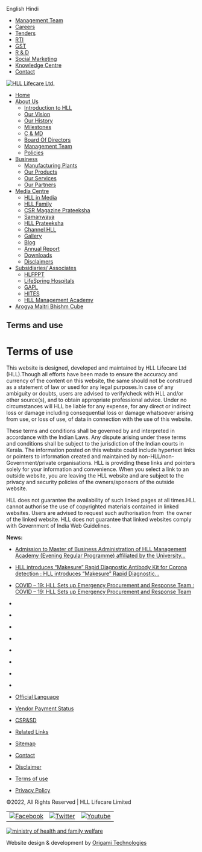 English Hindi

* [Management Team](http://www.lifecarehll.com/page/render/reference/Management_Team)
* [Careers](http://www.lifecarehll.com/career)
* [Tenders](http://www.lifecarehll.com/tender)
* [RTI](http://www.lifecarehll.com/page/render/reference/Rti_Downloads_)
* [GST](http://www.lifecarehll.com/page/render/reference/Gst)
* [R & D](http://www.lifecarehll.com/page/render/reference/R__D)
* [Social Marketing](http://www.lifecarehll.com/page/render/reference/Social_Marketing)
* [Knowledge Centre](http://knowledgeathll.lifecarehll.com/)
* [Contact](http://www.lifecarehll.com/default/contact/index)

[![HLL Lifecare Ltd.](http://www.lifecarehll.com/static/images/9b142b91db2669365f61fb2eeb758a3a.png)](http://www.lifecarehll.com/)

* [Home](http://www.lifecarehll.com/)
* [About Us](http://www.lifecarehll.com/page/render/reference/Introduction_To_Hll)
    * [Introduction to HLL](http://www.lifecarehll.com/page/render/reference/Introduction_To_Hll)
    * [Our Vision](http://www.lifecarehll.com/page/render/reference/Our_Vision)
    * [Our History](http://www.lifecarehll.com/page/render/reference/Our_Histroy)
    * [Milestones](http://www.lifecarehll.com/page/render/reference/_Milestones)
    * [C & MD](http://www.lifecarehll.com/page/render/reference/_Chairman__Managing_Director)
    * [Board Of Directors](http://www.lifecarehll.com/page/render/reference/Board_Of__Directors)
    * [Management Team](http://www.lifecarehll.com/page/render/reference/Management_Team)
    * [Policies](http://www.lifecarehll.com/page/render/reference/Safety_Health_And_Environment_Policy)
* [Business](http://www.lifecarehll.com/page/render/reference/Manufacturing_Plants)
    * [Manufacturing Plants](http://www.lifecarehll.com/page/render/reference/Peroorkada_Facility_Thiruvananthapuram_Pft)
    * [Our Products](http://www.lifecarehll.com/page/render/reference/Products_Landing)
    * [Our Services](http://www.lifecarehll.com/page/render/reference/Services)
    * [Our Partners](http://www.lifecarehll.com/page/render/reference/Our_Partners)
* [Media Centre](http://www.lifecarehll.com/media)
    * [HLL in Media](http://www.lifecarehll.com/media/report)
    * [HLL Family](http://www.lifecarehll.com/page/render/reference/Hll_Family)
    * [CSR Magazine Prateeksha](http://www.lifecarehll.com/publication/view/reference/ec8ce6abb3e952a85b8551ba726a1227hoGC)
    * [Samanwaya](http://www.lifecarehll.com/page/render/reference/Samanwaya)
    * [HLL Prateeksha](http://www.lifecarehll.com/page/render/reference/Hll_Prateeksha)
    * [Channel HLL](https://www.youtube.com/user/channelHLL/videos)
    * [Gallery](http://www.lifecarehll.com/gallery/albums)
    * [Blog](http://blog.lifecarehll.com/)
    * [Annual Report](http://www.lifecarehll.com/page/render/reference/Annual_Report)
    * [Downloads](http://www.lifecarehll.com/downloads)
    * [Disclaimers](http://www.lifecarehll.com/default/disclaimers/index)
* [Subsidiaries/ Associates](http://www.lifecarehll.com/page/render/reference/Hindustan_Latex_Family_Planning_Promotion_Trust_Hlfppt)
    * [HLFPPT](http://www.lifecarehll.com/page/render/reference/Hindustan_Latex_Family_Planning_Promotion_Trust_Hlfppt)
    * [LifeSpring Hospitals](http://www.lifecarehll.com/page/render/reference/Lifespring__Lowering_Cost_And_Raising_Access_To_Maternal_Care_In_India)
    * [GAPL](http://www.lifecarehll.com/page/render/reference/Gapl)
    * [HITES](http://www.lifecarehll.com/page/render/reference/Hites)
    * [HLL Management Academy](http://www.lifecarehll.com/page/render/reference/Hll_Management_Academy_Hma)
* [Arogya Maitri Bhishm Cube](http://www.lifecarehll.com/page/render/reference/Bhishmcube)

Terms and use
-------------

Terms of use
============

This website is designed, developed and maintained by HLL Lifecare Ltd (HLL).Though all efforts have been made to ensure the accuracy and currency of the content on this website, the same should not be construed as a statement of law or used for any legal purposes.In case of any ambiguity or doubts, users are advised to verify/check with HLL and/or other source(s), and to obtain appropriate professional advice. Under no circumstances will HLL be liable for any expense, for any direct or indirect loss or damage including consequential loss or damage whatsoever arising from use, or loss of use, of data in connection with the use of this website.

These terms and conditions shall be governed by and interpreted in accordance with the Indian Laws. Any dispute arising under these terms and conditions shall be subject to the jurisdiction of the Indian courts in Kerala. The information posted on this website could include hypertext links or pointers to information created and maintained by non-HLL/non-Government/private organisations. HLL is providing these links and pointers solely for your information and convenience. When you select a link to an outside website, you are leaving the HLL website and are subject to the privacy and security policies of the owners/sponsors of the outside website.

HLL does not guarantee the availability of such linked pages at all times.HLL cannot authorise the use of copyrighted materials contained in linked websites. Users are advised to request such authorisation from  the owner of the linked website. HLL does not guarantee that linked websites comply with Government of India Web Guidelines.

**News:**

* [Admission to Master of Business Administration of HLL Management Academy (Evening Regular Programme) affiliated by the University…](http://www.lifecarehll.com/media/reportview/reference/eae27d77ca20db309e056e3d2dcd7d69hn-H)
* [HLL introduces “Makesure” Rapid Diagnostic Antibody Kit for Corona detection : HLL introduces “Makesure” Rapid Diagnostic…](http://www.lifecarehll.com/media/reportview/reference/bd686fd640be98efaae0091fa301e613hYiF)
* [COVID – 19: HLL Sets up Emergency Procurement and Response Team : COVID – 19: HLL Sets up Emergency Procurement and Response Team](http://www.lifecarehll.com/media/reportview/reference/58a2fc6ed39fd083f55d4182bf88826dhYiE)

* [](http://www.lifecarehll.com/page/render/reference/Services)
* [](http://www.hindlabs.in/)
* [](http://www.lifespring.in/)
* [](http://www.moodsplanet.com/)
* [](http://www.emily.org.in/)
* [](http://hllhites.com/)
* [](http://www.gaplgoa.com/)
* [](http://www.hlfppt.org/)

* [Official Language](http://www.lifecarehll.com/page/render/reference/Official_Language)
* [Vendor Payment Status](http://www.lifecarehll.com/file/download/reference/e56eea9a45b153de634b23780365f976hX-Gens)
* [CSR&SD](http://www.lifecarehll.com/page/render/reference/_Corporate_Social_Responsibility)
* [Related Links](http://www.lifecarehll.com/page/render/reference/_Links)
* [Sitemap](http://www.lifecarehll.com/page/render/reference/Sitemap)
* [Contact](http://www.lifecarehll.com/contact)

* [Disclaimer](http://www.lifecarehll.com/page/render/reference/Disclaimer_88056)
* [Terms of use](http://www.lifecarehll.com/page/render/reference/Terms_Of_Use)
* [Privacy Policy](http://www.lifecarehll.com/page/render/reference/Privacy_Policy)

©2022, All Rights Reserved | HLL Lifecare Limited

|     |     |     |
| --- | --- | --- |
| [![Facebook](http://www.lifecarehll.com/static/images/5d168769c84ec118b36dbefeb5ccf907.png)](http://www.facebook.com/lifecarehll "visit us on Facebook") | [![Twitter](http://www.lifecarehll.com/static/images/c12ceb14fb3b22d322c5082a12ad876e.png)](https://twitter.com/HLLLifecare "visit us on Twitter") | [![Youtube](http://www.lifecarehll.com/static/images/977263160a1d8df16fc9b60ecc400009.png)](http://www.youtube.com/user/channelHLL "visit us on Youtube") |

[![ministry of health and family welfare](http://www.lifecarehll.com/static/images/logo-ministry.jpg)](https://mohfw.gov.in/)

Website design & development by [Origami Technologies](http://origamitechnologies.com/)